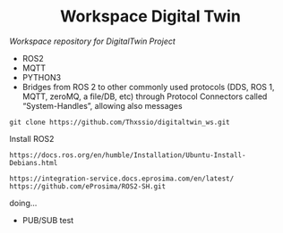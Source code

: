 <h1 align="center"> Workspace Digital Twin </h1>

*Workspace repository for DigitalTwin Project*

* ROS2
* MQTT
* PYTHON3
* Bridges from ROS 2 to other commonly used protocols (DDS, ROS 1, MQTT, zeroMQ, a file/DB, etc) through Protocol Connectors called “System-Handles”, allowing also messages


```
git clone https://github.com/Thxssio/digitaltwin_ws.git

```

Install ROS2

```
https://docs.ros.org/en/humble/Installation/Ubuntu-Install-Debians.html

```

```
https://integration-service.docs.eprosima.com/en/latest/
https://github.com/eProsima/ROS2-SH.git

```

doing...

* PUB/SUB test
